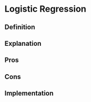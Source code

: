 # Logistic Regression

<a id="definition"></a>
## Definition

<a id="explanation"></a>
## Explanation

<a id="pros"></a>
## Pros

<a id="cons"></a>
## Cons

<a id="implementation"></a>
## Implementation